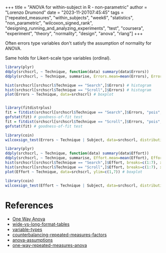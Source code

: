+++
title = "ANOVA for within-subject in R - non-parametric"
author = "Lorenzo Drumond"
date = "2023-11-20T07:45:45"
tags = ["repeated_measures",  "within_subjects",  "week6",  "statistics",  "non_parametric",  "wilcoxon_signed_rank",  "designing_running_and_analyzing_experiments",  "test",  "coursera",  "experiment",  "theory",  "normality",  "design",  "anova",  "rlang"]
+++


Often errors type variables don't satisfy the assumption of normality for ANOVA.

Same holds for Likert-scale type variables (ordinal).

```R
library(plyr)
ddply(srchscrl, ~ Technique, function(data) summary(data$Errors))
ddply(srchscrl, ~ Technique, summarise, Errors.mean=mean(Errors), Errors.sd=sd(Errors))

hist(srchscrl[srchscrl$Technique == "Search",]$Errors) # histogram
hist(srchscrl[srchscrl$Technique == "Scroll",]$Errors) # histogram
plot(Errors ~ Technique, data=srchscrl) # boxplot


library(fitdistrplus)
fit = fitdist(srchscrl[srchscrl$Technique == "Search",]$Errors, "pois", discrete=TRUE)
gofstat(fit) # goodness-of-fit test
fit = fitdist(srchscrl[srchscrl$Technique == "Scroll",]$Errors, "pois", discrete=TRUE)
gofstat(fit) # goodness-of-fit test

library(coin)
wilcoxsign_test(Errors ~ Technique | Subject, data=srchscrl, distribution="exact")

library(plyr)
ddply(srchscrl, ~ Technique, function(data) summary(data$Effort))
ddply(srchscrl, ~ Technique, summarise, Effort.mean=mean(Effort), Effort.sd=sd(Effort))
hist(srchscrl[srchscrl$Technique == "Search",]$Effort, breaks=c(1:7), xlim=c(1,7)) # histogram
hist(srchscrl[srchscrl$Technique == "Scroll",]$Effort, breaks=c(1:7), xlim=c(1,7)) # histogram
plot(Effort ~ Technique, data=srchscrl, ylim=c(1,7)) # boxplot

library(coin)
wilcoxsign_test(Effort ~ Technique | Subject, data=srchscrl, distribution="exact")
```

# References
- [One Way Anova](/wiki/one-way-anova)
- [wide-vs-long-format-tables](/wiki/wide-vs-long-format-tables/)
- [variable-types](/wiki/variable-types/)
- [counterbalancing-repeated-measures-factors](/wiki/counterbalancing-repeated-measures-factors/)
- [anova-assumptions](/wiki/anova-assumptions/)
- [one-way-repeated-measures-anova](/wiki/one-way-repeated-measures-anova/)
